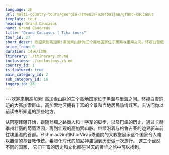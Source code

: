 ```yaml
---
language: zh
url: multi-country-tours/georgia-armenia-azerbaijan/grand-caucasus
template: tour
heading: Grand Caucasus
name: Grand Caucasus
title: "Grand Caucasus | Tika tours"
tour_id: 27
short_descr: 欢迎来到高加索!高加索山脉的三个高地国家位于黑海与里海之间。环视白雪皑皑的大高加索群山。高加索地区拥有丰富的全景和当地居民热情好客。
price_from: 0
duration: 14天/13晚
itinerary: ./itinerary.zh.md
inclusions: ./inclusions.zh.md
country_id: 1
is_featured: true
main_category_id: 2
sub_category_id: 16
imggrp_id: 26
---
```



---欢迎来到高加索! 高加索山脉的三个高地国家位于黑海与里海之间。环视白雪皑皑的大高加索群山。高加索地区拥有丰富的全景和当地居民热情好客。去访问你以前读书所知道的那些地方。

从阿塞拜疆开始，跟随丝绸之路商人和十字军的脚步，以及巴库的历史，通过卡赫季州壮丽的葡萄酒园，再到壮观的高加索山脉。继续沿着与格鲁吉亚的边界驱车前往埃里温的首都。Etchmiadzin和KhorVirap修道院的大教堂展示这个国家令人难以置信的基督教传统。希腊化时代的加尼神庙回到历史做一次旅行。
这三个截然不同的国家， 它们丰富的历史和文化都在14天的奢华之旅中可以找到。
